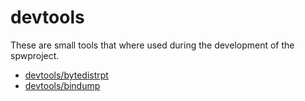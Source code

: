# devtools
These are small tools that where used during the development of the spwproject.

* [devtools/bytedistrpt](bytedistrpt/README.md)
* [devtools/bindump](bindump/README.md)

